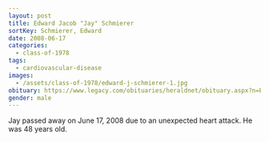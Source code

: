 ```yaml
---
layout: post
title: Edward Jacob "Jay" Schmierer
sortKey: Schmierer, Edward
date: 2008-06-17
categories:
  - class-of-1978
tags:
  - cardiovascular-disease
images:
  - /assets/class-of-1978/edward-j-schmierer-1.jpg
obituary: https://www.legacy.com/obituaries/heraldnet/obituary.aspx?n=Edward-Schmierer&pid=112072352
gender: male
---
```

Jay passed away on June 17, 2008 due to an unexpected heart attack. He was 48 years old.
